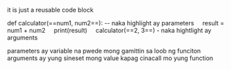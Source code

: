 it is just a reusable code block

def calculator(==num1, num2==): -- naka highlight ay parameters
    result = num1 + num2
    print(result)
    
calculator(==2, 3==) - naka hightlight ay arguments 

parameters ay variable na pwede mong gamittin sa loob ng funciton
arguments ay yung sineset mong value kapag cinacall mo yung function
